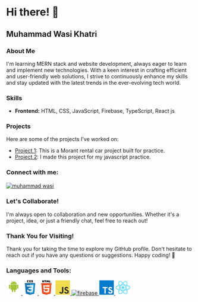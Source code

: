 # Hi there! 👋

## Muhammad Wasi Khatri

### About Me
I'm learning MERN stack and website development, always eager to learn and implement new technologies. With a keen interest in crafting efficient and user-friendly web solutions, I strive to continuously enhance my skills and stay updated with the latest trends in the ever-evolving tech world.

### Skills
- **Frontend:** HTML, CSS, JavaScript, Firebase, TypeScript, React js

### Projects
Here are some of the projects I've worked on:
- <a href="https://github.com/M-wasi123/Morent-rental">Project 1</a>: This is a Morant rental car project built for practice.
- <a href="https://github.com/M-wasi123/javascript-practice">Project 2</a>: I made this project for my javascript practice.

<h3 align="left", font-weight:"bold">Connect with me:</h3>
<p align="left">
<a href="https://linkedin.com/in/muhammad wasi" target="blank"><img align="center" src="https://raw.githubusercontent.com/rahuldkjain/github-profile-readme-generator/master/src/images/icons/Social/linked-in-alt.svg" alt="muhammad wasi" height="30" width="40" /></a>
</p>

### Let's Collaborate!
I'm always open to collaboration and new opportunities. Whether it's a project, idea, or just a friendly chat, feel free to reach out!

### Thank You for Visiting!
Thank you for taking the time to explore my GitHub profile. Don't hesitate to reach out if you have any questions or suggestions. Happy coding! 🚀

<h3 align="left">Languages and Tools:</h3>
<p align="left"> <a href="https://developer.android.com" target="_blank" rel="noreferrer"> <img src="https://raw.githubusercontent.com/devicons/devicon/master/icons/android/android-original-wordmark.svg" alt="android" width="40" height="40"/> </a> <a href="https://www.w3schools.com/css/" target="_blank" rel="noreferrer"> <img src="https://raw.githubusercontent.com/devicons/devicon/master/icons/css3/css3-original-wordmark.svg" alt="css3" width="40" height="40"/> </a> <a href="https://www.w3.org/html/" target="_blank" rel="noreferrer"> <img src="https://raw.githubusercontent.com/devicons/devicon/master/icons/html5/html5-original-wordmark.svg" alt="html5" width="40" height="40"/> </a> <a href="https://developer.mozilla.org/en-US/docs/Web/JavaScript" target="_blank" rel="noreferrer"> <img src="https://raw.githubusercontent.com/devicons/devicon/master/icons/javascript/javascript-original.svg" alt="javascript" width="40" height="40"/> </a> <a href="https://firebase.google.com/" target="_blank" rel="noreferrer"> <img src="https://www.vectorlogo.zone/logos/firebase/firebase-icon.svg" alt="firebase" width="40" height="40"/> </a> <a href="https://www.typescriptlang.org/" target="_blank" rel="noreferrer"> <img src="https://raw.githubusercontent.com/devicons/devicon/master/icons/typescript/typescript-original.svg" alt="typescript" width="40" height="40"/> </a> 
<img src="https://raw.githubusercontent.com/devicons/devicon/master/icons/react/react-original.svg" alt="react" width="40" height="40"/> </p>

